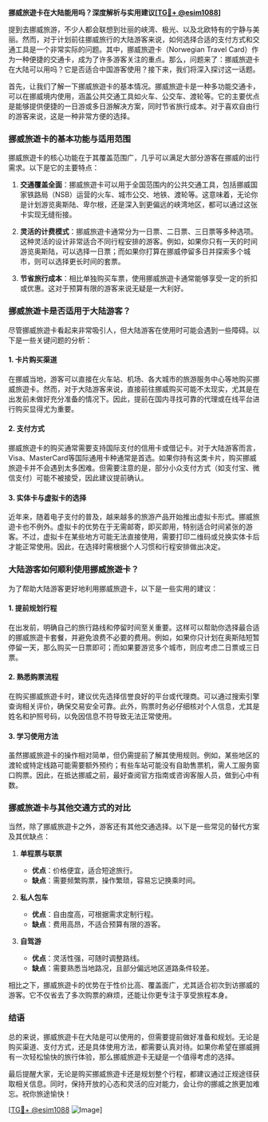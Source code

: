 **挪威旅遊卡在大陆能用吗？深度解析与实用建议[[TG💪+ @esim1088](https://t.me/s/esim1088)]**

提到去挪威旅游，不少人都会联想到壮丽的峡湾、极光、以及北欧特有的宁静与美丽。然而，对于计划前往挪威旅行的大陆游客来说，如何选择合适的支付方式和交通工具是一个非常实际的问题。其中，挪威旅遊卡（Norwegian Travel Card）作为一种便捷的交通卡，成为了许多游客关注的重点。那么，问题来了：挪威旅遊卡在大陆可以用吗？它是否适合中国游客使用？接下来，我们将深入探讨这一话题。

首先，让我们了解一下挪威旅遊卡的基本情况。挪威旅遊卡是一种多功能交通卡，可以在挪威境内使用，涵盖公共交通工具如火车、公交车、渡轮等。它的主要优点是能够提供便捷的一日游或多日游解决方案，同时节省旅行成本。对于喜欢自由行的游客来说，这是一种非常方便的选择。

### **挪威旅遊卡的基本功能与适用范围**

挪威旅遊卡的核心功能在于其覆盖范围广，几乎可以满足大部分游客在挪威的出行需求。以下是它的主要特点：

1. **交通覆盖全面**：挪威旅遊卡可以用于全国范围内的公共交通工具，包括挪威国家铁路局（NSB）运营的火车、城市公交、地铁、渡轮等。这意味着，无论你是计划游览奥斯陆、卑尔根，还是深入到更偏远的峡湾地区，都可以通过这张卡实现无缝衔接。

2. **灵活的计费模式**：挪威旅遊卡通常分为一日票、二日票、三日票等多种选项。这种灵活的设计非常适合不同行程安排的游客。例如，如果你只有一天的时间游览奥斯陆，可以选择一日票；而如果你打算在挪威停留多日并探索多个城市，则可以选择更长时间的套票。

3. **节省旅行成本**：相比单独购买车票，使用挪威旅遊卡通常能够享受一定的折扣或优惠。这对于预算有限的游客来说无疑是一大利好。

### **挪威旅遊卡是否适用于大陆游客？**

尽管挪威旅遊卡看起来非常吸引人，但大陆游客在使用时可能会遇到一些障碍。以下是一些关键问题的分析：

#### **1. 卡片购买渠道**
在挪威当地，游客可以直接在火车站、机场、各大城市的旅游服务中心等地购买挪威旅遊卡。然而，对于大陆游客来说，直接前往挪威购买可能不太现实，尤其是在出发前未做好充分准备的情况下。因此，提前在国内寻找可靠的代理或在线平台进行购买显得尤为重要。

#### **2. 支付方式**
挪威旅遊卡的购买通常需要支持国际支付的信用卡或借记卡。对于大陆游客而言，Visa、MasterCard等国际通用卡种通常是首选。如果你持有这类卡片，购买挪威旅遊卡并不会遇到太多困难。但需要注意的是，部分小众支付方式（如支付宝、微信支付）可能不被接受，因此建议提前确认。

#### **3. 实体卡与虚拟卡的选择**
近年来，随着电子支付的普及，越来越多的旅游产品开始推出虚拟卡形式。挪威旅遊卡也不例外。虚拟卡的优势在于无需邮寄，即买即用，特别适合时间紧张的游客。不过，虚拟卡在某些地方可能无法直接使用，需要打印二维码或兑换实体卡后才能正常使用。因此，在选择时需根据个人习惯和行程安排做出决定。

### **大陆游客如何顺利使用挪威旅遊卡？**

为了帮助大陆游客更好地利用挪威旅遊卡，以下是一些实用的建议：

#### **1. 提前规划行程**
在出发前，明确自己的旅行路线和停留时间至关重要。这样可以帮助你选择最合适的挪威旅遊卡套餐，并避免浪费不必要的费用。例如，如果你只计划在奥斯陆短暂停留一天，那么购买一日票即可；而如果要游览多个城市，则应考虑二日票或三日票。

#### **2. 熟悉购票流程**
在购买挪威旅遊卡时，建议优先选择信誉良好的平台或代理商。可以通过搜索引擎查询相关评价，确保交易安全可靠。此外，购票时务必仔细核对个人信息，尤其是姓名和护照号码，以免因信息不符导致无法正常使用。

#### **3. 学习使用方法**
虽然挪威旅遊卡的操作相对简单，但仍需提前了解其使用规则。例如，某些地区的渡轮或特定线路可能需要额外预约；有些车站可能没有自助售票机，需人工服务窗口购票。因此，在抵达挪威之前，最好查阅官方指南或咨询客服人员，做到心中有数。

### **挪威旅遊卡与其他交通方式的对比**

当然，除了挪威旅遊卡之外，游客还有其他交通选择。以下是一些常见的替代方案及其优缺点：

1. **单程票与联票**
   - **优点**：价格便宜，适合短途旅行。
   - **缺点**：需要频繁购票，操作繁琐，容易忘记换乘时间。

2. **私人包车**
   - **优点**：自由度高，可根据需求定制行程。
   - **缺点**：费用高昂，不适合预算有限的游客。

3. **自驾游**
   - **优点**：灵活性强，可随时调整路线。
   - **缺点**：需要熟悉当地路况，且部分偏远地区道路条件较差。

相比之下，挪威旅遊卡的优势在于性价比高、覆盖面广，尤其适合初次到访挪威的游客。它不仅省去了多次购票的麻烦，还能让你更专注于享受旅程本身。

### **结语**

总的来说，挪威旅遊卡在大陆是可以使用的，但需要提前做好准备和规划。无论是购买渠道、支付方式，还是具体使用方法，都需要认真对待。如果你希望在挪威拥有一次轻松愉快的旅行体验，那么挪威旅遊卡无疑是一个值得考虑的选择。

最后提醒大家，无论是购买挪威旅遊卡还是规划整个行程，都建议通过正规途径获取相关信息。同时，保持开放的心态和灵活的应对能力，会让你的挪威之旅更加难忘。祝你旅途愉快！

[[TG💪+ @esim1088](https://t.me/s/esim1088) ![Image](https://i.postimg.cc/4NQfJmqS/Snipaste-2025-05-13-00-14-12.png)]